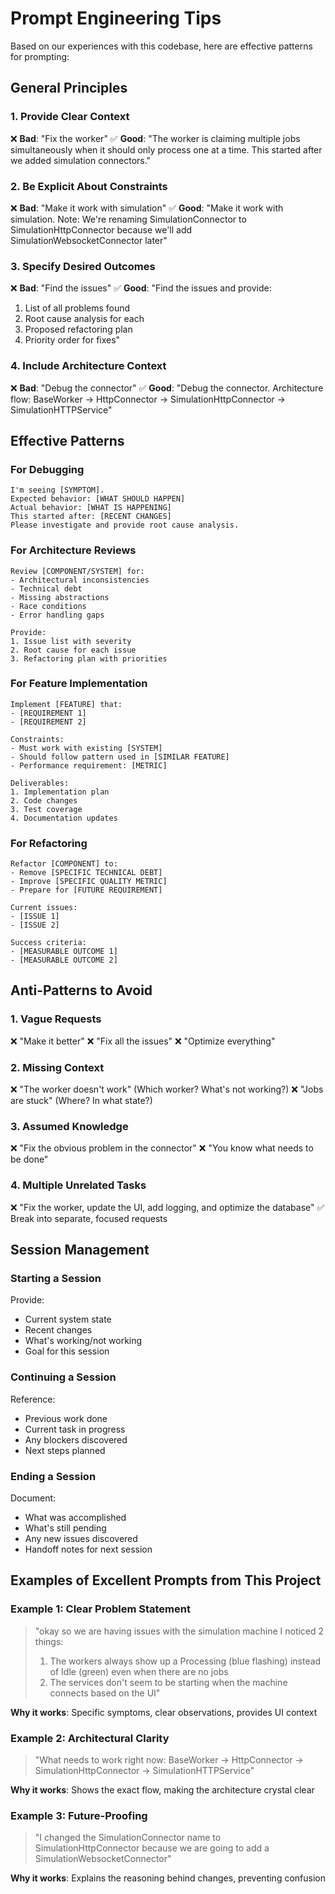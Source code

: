 # Prompt Engineering Tips

Based on our experiences with this codebase, here are effective patterns for prompting:

## General Principles

### 1. Provide Clear Context
❌ **Bad**: "Fix the worker"
✅ **Good**: "The worker is claiming multiple jobs simultaneously when it should only process one at a time. This started after we added simulation connectors."

### 2. Be Explicit About Constraints
❌ **Bad**: "Make it work with simulation"
✅ **Good**: "Make it work with simulation. Note: We're renaming SimulationConnector to SimulationHttpConnector because we'll add SimulationWebsocketConnector later"

### 3. Specify Desired Outcomes
❌ **Bad**: "Find the issues"
✅ **Good**: "Find the issues and provide:
1. List of all problems found
2. Root cause analysis for each
3. Proposed refactoring plan
4. Priority order for fixes"

### 4. Include Architecture Context
❌ **Bad**: "Debug the connector"
✅ **Good**: "Debug the connector. Architecture flow: BaseWorker → HttpConnector → SimulationHttpConnector → SimulationHTTPService"

## Effective Patterns

### For Debugging
```
I'm seeing [SYMPTOM].
Expected behavior: [WHAT SHOULD HAPPEN]
Actual behavior: [WHAT IS HAPPENING]
This started after: [RECENT CHANGES]
Please investigate and provide root cause analysis.
```

### For Architecture Reviews
```
Review [COMPONENT/SYSTEM] for:
- Architectural inconsistencies
- Technical debt
- Missing abstractions
- Race conditions
- Error handling gaps

Provide:
1. Issue list with severity
2. Root cause for each issue
3. Refactoring plan with priorities
```

### For Feature Implementation
```
Implement [FEATURE] that:
- [REQUIREMENT 1]
- [REQUIREMENT 2]

Constraints:
- Must work with existing [SYSTEM]
- Should follow pattern used in [SIMILAR FEATURE]
- Performance requirement: [METRIC]

Deliverables:
1. Implementation plan
2. Code changes
3. Test coverage
4. Documentation updates
```

### For Refactoring
```
Refactor [COMPONENT] to:
- Remove [SPECIFIC TECHNICAL DEBT]
- Improve [SPECIFIC QUALITY METRIC]
- Prepare for [FUTURE REQUIREMENT]

Current issues:
- [ISSUE 1]
- [ISSUE 2]

Success criteria:
- [MEASURABLE OUTCOME 1]
- [MEASURABLE OUTCOME 2]
```

## Anti-Patterns to Avoid

### 1. Vague Requests
❌ "Make it better"
❌ "Fix all the issues"
❌ "Optimize everything"

### 2. Missing Context
❌ "The worker doesn't work" (Which worker? What's not working?)
❌ "Jobs are stuck" (Where? In what state?)

### 3. Assumed Knowledge
❌ "Fix the obvious problem in the connector"
❌ "You know what needs to be done"

### 4. Multiple Unrelated Tasks
❌ "Fix the worker, update the UI, add logging, and optimize the database"
✅ Break into separate, focused requests

## Session Management

### Starting a Session
Provide:
- Current system state
- Recent changes
- What's working/not working
- Goal for this session

### Continuing a Session
Reference:
- Previous work done
- Current task in progress
- Any blockers discovered
- Next steps planned

### Ending a Session
Document:
- What was accomplished
- What's still pending
- Any new issues discovered
- Handoff notes for next session

## Examples of Excellent Prompts from This Project

### Example 1: Clear Problem Statement
> "okay so we are having issues with the simulation machine I noticed 2 things:
> 1. The workers always show up a Processing (blue flashing) instead of Idle (green) even when there are no jobs
> 2. The services don't seem to be starting when the machine connects based on the UI"

**Why it works**: Specific symptoms, clear observations, provides UI context

### Example 2: Architectural Clarity
> "What needs to work right now: BaseWorker -> HttpConnector -> SimulationHttpConnector -> SimulationHTTPService"

**Why it works**: Shows the exact flow, making the architecture crystal clear

### Example 3: Future-Proofing
> "I changed the SimulationConnector name to SimulationHttpConnector because we are going to add a SimulationWebsocketConnector"

**Why it works**: Explains the reasoning behind changes, preventing confusion